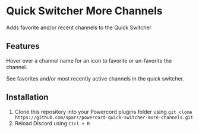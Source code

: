 # Quick Switcher More Channels

Adds favorite and/or recent channels to the Quick Switcher

## Features

Hover over a channel name for an icon to favorite or un-favorite the channel.

See favorites and/or most recently active channels in the quick switcher.

## Installation

1. Clone this repository into your Powercord plugins folder using `git clone https://github.com/sparr/powercord-quick-switcher-more-channels.git`
2. Reload Discord using `Ctrl + R`